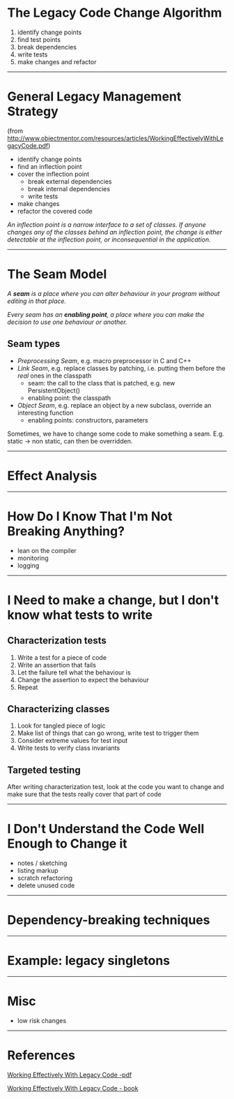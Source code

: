 
# The Legacy Code Change Algorithm

1. identify change points
2. find test points
3. break dependencies
4. write tests
5. make changes and refactor

----

# General Legacy Management Strategy 

(from http://www.objectmentor.com/resources/articles/WorkingEffectivelyWithLegacyCode.pdf)

* identify change points
* find an inflection point
* cover the inflection point
    * break external dependencies
    * break internal dependencies
    * write tests
* make changes
* refactor the covered code

_An inflection point is a narrow interface to a set of classes. If anyone changes any of 
the classes behind an inflection point, the change is either detectable at the inflection 
point, or inconsequential in the application._

----

# The Seam Model

_A **seam** is a place where you can alter behaviour in your program without editing in that place._


_Every seam has an **enabling point**, a place where you can make the decision to use one behaviour or another._

## Seam types

* _Preprocessing Seam_, e.g. macro preprocessor in C and C++
* _Link Seam_, e.g. replace classes by patching, i.e. putting them before the _real_ ones in the classpath
    * seam: the call to the class that is patched, e.g. new PersistentObject()
    * enabling point: the classpath
* _Object Seam_, e.g. replace an object by a new subclass, override an interesting function
    * enabling points: constructors, parameters
    
Sometimes, we have to change some code to make something a seam. E.g. static -> non static, can then be overridden.

----

# Effect Analysis

----

# How Do I Know That I'm Not Breaking Anything?

* lean on the compiler
* monitoring
* logging

----

# I Need to make a change, but I don't know what tests to write

## Characterization tests

1. Write a test for a piece of code
2. Write an assertion that fails
3. Let the failure tell what the behaviour is
4. Change the assertion to expect the behaviour
5. Repeat

## Characterizing classes

1. Look for tangled piece of logic
2. Make list of things that can go wrong, write test to trigger them
3. Consider extreme values for test input
4. Write tests to verify class invariants

## Targeted testing

After writing characterization test, look at the code you want to change and make sure that the tests really cover that part of code

----

# I Don't Understand the Code Well Enough to Change it

* notes / sketching
* listing markup
* scratch refactoring
* delete unused code

----

# Dependency-breaking techniques

----

# Example: legacy singletons

----

# Misc

* low risk changes

----

# References

[Working Effectively With Legacy Code -pdf ](http://www.objectmentor.com/resources/articles/WorkingEffectivelyWithLegacyCode.pdf)

[Working Effectively With Legacy Code - book](https://www.adlibris.com/no/product.aspx?isbn=0131177052)
